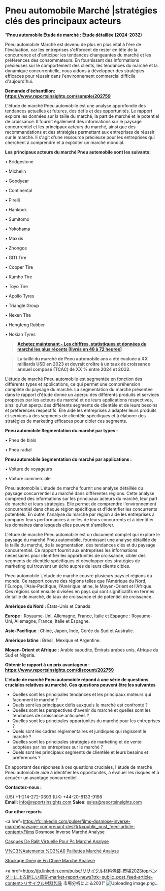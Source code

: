 # Pneu automobile Marché |stratégies clés des principaux acteurs

"<strong>Pneu automobile Étude de marché : Étude détaillée (2024-2032)</strong>

Pneu automobile Marché est devenu de plus en plus vital à l'ère de l'évaluation, car les entreprises s'efforcent de rester en tête de la concurrence et d'anticiper les tendances changeantes du marché et les préférences des consommateurs. En fournissant des informations précieuses sur le comportement des clients, les tendances du marché et la dynamique concurrentielle, nous aidons à développer des stratégies efficaces pour réussir dans l'environnement commercial difficile d'aujourd'hui.

<strong>Demande d'échantillon: <a href=https://www.reportsinsights.com/sample/202759>https://www.reportsinsights.com/sample/202759</a></strong>

L'étude de marché Pneu automobile est une analyse approfondie des tendances actuelles et futures, des défis et des opportunités. Le rapport explore les données sur la taille du marché, la part de marché et le potentiel de croissance. Il fournit également des informations sur le paysage concurrentiel et les principaux acteurs du marché, ainsi que des recommandations et des stratégies permettant aux entreprises de réussir sur le marché. Il s'agit d'une ressource précieuse pour les entreprises qui cherchent à comprendre et à exploiter un marché mondial.

<strong>Les principaux acteurs du marché Pneu automobile sont les suivants:</strong>

• Bridgestone

• Michelin

• Goodyear

• Continental

• Pirelli

• Hankook

• Sumitomo

• Yokohama

• Maxxis

• Zhongce

• GITI Tire

• Cooper Tire

• Kumho Tire

• Toyo Tire

• Apollo Tyres

• Triangle Group

• Nexen Tire

• Hengfeng Rubber

• Nokian Tyres
<blockquote><a href=https://www.reportsinsights.com/buynow/202759><span style=text-decoration: underline;><strong>Achetez maintenant - Les chiffres, statistiques et données du marché les plus récents [livrés en 48 à 72 heures]</strong></span></a></blockquote>
<blockquote><span style=text-decoration: underline;><strong>La taille du marché de Pneu automobile ans a été évaluée à XX milliards USD en 2023 et devrait croître à un taux de croissance annuel composé (TCAC) de XX % entre 2024 et 2032.</strong></span></blockquote>
L'étude de marché Pneu automobile est segmentée en fonction des différents types et applications, ce qui permet une compréhension complète du paysage du marché. La segmentation du marché présentée dans le rapport d'étude donne un aperçu des différents produits et services proposés par les acteurs du marché et de leurs applications respectives, ainsi qu'un aperçu des différents segments de clientèle et de leurs besoins et préférences respectifs. Elle aide les entreprises à adapter leurs produits et services à des segments de clientèle spécifiques et à élaborer des stratégies de marketing efficaces pour cibler ces segments.

<strong>Pneu automobile Segmentation du marché par types :</strong>

• Pneu de biais

• Pneu radial

<strong>Pneu automobile Segmentation du marché par applications :</strong>

• Voiture de voyageurs

• Voiture commerciale

Pneu automobile L'étude de marché fournit une analyse détaillée du paysage concurrentiel du marché dans différentes régions. Cette analyse comprend des informations sur les principaux acteurs du marché, leur part de marché et leurs stratégies. Elle permet de comprendre l'environnement concurrentiel dans chaque région spécifique et d'identifier les concurrents potentiels. En outre, l'analyse du marché par région aide les entreprises à comparer leurs performances à celles de leurs concurrents et à identifier les domaines dans lesquels elles peuvent s'améliorer.

L'étude de marché Pneu automobile est un document complet qui explore le paysage du marché Pneu automobile, fournissant une analyse détaillée de la taille du marché, de la segmentation, des tendances clés et du paysage concurrentiel. Ce rapport fournit aux entreprises les informations nécessaires pour identifier les opportunités de croissance, cibler des segments de clientèle spécifiques et développer des stratégies de marketing qui trouvent un écho auprès de leurs clients cibles.

Pneu automobile L'étude de marché couvre plusieurs pays et régions du monde. Ce rapport couvre des régions telles que l'Amérique du Nord, l'Europe, l'Asie-Pacifique, l'Amérique latine, le Moyen-Orient et l'Afrique. Ces régions sont ensuite divisées en pays qui sont significatifs en termes de taille de marché, de taux de croissance et de potentiel de croissance..

<strong>Amérique du Nord :</strong> États-Unis et Canada.

<strong>Europe</strong> : Royaume-Uni, Allemagne, France, Italie et Espagne : Royaume-Uni, Allemagne, France, Italie et Espagne.

<strong>Asie-Pacifique</strong> : Chine, Japon, Inde, Corée du Sud et Australie.

<strong>Amérique latine</strong> : Brésil, Mexique et Argentine.

<strong>Moyen-Orient et Afrique</strong> : Arabie saoudite, Émirats arabes unis, Afrique du Sud et Nigeria.

<strong>Obtenir le rapport à un prix avantageux : <a href=https://www.reportsinsights.com/discount/202759>https://www.reportsinsights.com/discount/202759</a></strong>

<strong>L'étude de marché Pneu automobile répond à une série de questions cruciales relatives au marché. Ces questions peuvent être les suivantes</strong>
<ul>
  <li>Quelles sont les principales tendances et les principaux moteurs qui façonnent le marché ?</li>
  <li>Quels sont les principaux défis auxquels le marché est confronté ?</li>
  <li>Quelles sont les perspectives d'avenir du marché et quelles sont les tendances de croissance anticipées ?</li>
  <li>Quelles sont les principales opportunités du marché pour les entreprises ?</li>
  <li>Quels sont les cadres réglementaires et juridiques qui régissent le marché ?</li>
  <li>Quelles sont les principales stratégies de marketing et de vente adoptées par les entreprises sur le marché ?</li>
  <li>Quels sont les principaux segments de clientèle et leurs besoins et préférences ?</li>
</ul>
En apportant des réponses à ces questions cruciales, l'étude de marché Pneu automobile aide à identifier les opportunités, à évaluer les risques et à acquérir un avantage concurrentiel.

<strong>Contactez-nous :</strong>

(US) +1-214-272-0393
(UK) +44-20-8133-9198
<strong>Email:</strong> <a>info@reportsinsights.com</a>
<strong>Sales:</strong> <a>sales@reportsinsights.com</a>

<strong>Our other reports</strong>

<a href=https://fr.linkedin.com/pulse/films-dosmose-inverse-marchépaysage-comprenant-des?trk=public_post_feed-article-content>Films Dosmose Inverse Marché Analyse</a>

<a href=https://www.linkedin.com/pulse/casques-de-r%C3%A9alit%C3%A9-virtuelle-pour-pc-march%C3%A9-cfwcf/>Casques De Ralit Virtuelle Pour Pc Marché Analyse</a>

<a href=https://www.linkedin.com/pulse/v%C3%AAtements-%C3%A0-paillettes-march%C3%A9-donn%C3%A9es-d%C3%A9taill%C3%A9es-hurcf/>V%C3%Aatements %C3%A0 Paillettes Marché Analyse</a>

<a href=https://www.linkedin.com/pulse/stockage-d%C3%A9nergie-en-chine-march%C3%A9-personnalisation-c83af/>Stockage Dnergie En Chine Marché Analyse</a>

<a href=https://jp.linkedin.com/pulse/リサイクル材料包装-市場2023topベンダーによる新しい調査-market-report-news?trk=public_post_feed-article-content>リサイクル材料包装 市場分析による2031</a>"
![Uploading image.png…]()
